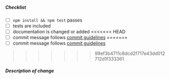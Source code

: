 <!--
Thank you for your pull request. Please review the below requirements.

Contributor guide: https://github.com/nodejs/node/blob/master/CONTRIBUTING.md
-->

##### Checklist
<!-- Remove items that do not apply. For completed items, change [ ] to [x]. -->

- [ ] `npm install && npm test` passes
- [ ] tests are included <!-- Bug fixes and new features should include tests -->
- [ ] documentation is changed or added
<<<<<<< HEAD
- [ ] commit message follows [commit guidelines](https://github.com/nodejs/node/blob/master/doc/guides/contributing/pull-requests.md#commit-message-guidelines)
=======
- [ ] commit message follows [commit guidelines](https://github.com/nodejs/node/blob/master/CONTRIBUTING.md#commit-message-guidelines)
>>>>>>> 99ef3b4711c8dcd2f717e43dd012712d1f333361

##### Description of change
<!-- Provide a description of the change -->

